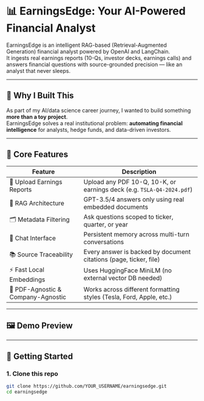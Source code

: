 # 📊 EarningsEdge: Your AI-Powered Financial Analyst

EarningsEdge is an intelligent RAG-based (Retrieval-Augmented Generation) financial analyst powered by OpenAI and LangChain.  
It ingests real earnings reports (10-Qs, investor decks, earnings calls) and answers financial questions with source-grounded precision — like an analyst that never sleeps.

---

## 💼 Why I Built This

As part of my AI/data science career journey, I wanted to build something **more than a toy project**.  
EarningsEdge solves a real institutional problem: **automating financial intelligence** for analysts, hedge funds, and data-driven investors.

---

## 🧠 Core Features

| Feature                          | Description                                                                 |
|----------------------------------|-----------------------------------------------------------------------------|
| 📂 Upload Earnings Reports       | Upload any PDF 10-Q, 10-K, or earnings deck (e.g. `TSLA-Q4-2024.pdf`)       |
| 🧠 RAG Architecture              | GPT-3.5/4 answers only using real embedded documents                        |
| 🗂️ Metadata Filtering            | Ask questions scoped to ticker, quarter, or year                            |
| 💬 Chat Interface                | Persistent memory across multi-turn conversations                          |
| 📚 Source Traceability           | Every answer is backed by document citations (page, ticker, file)          |
| ⚡ Fast Local Embeddings         | Uses HuggingFace MiniLM (no external vector DB needed)                     |
| 🧪 PDF-Agnostic & Company-Agnostic | Works across different formatting styles (Tesla, Ford, Apple, etc.)         |

---

## 🖼️ Demo Preview


---

## 🚀 Getting Started

### 1. Clone this repo
```bash
git clone https://github.com/YOUR_USERNAME/earningsedge.git
cd earningsedge
